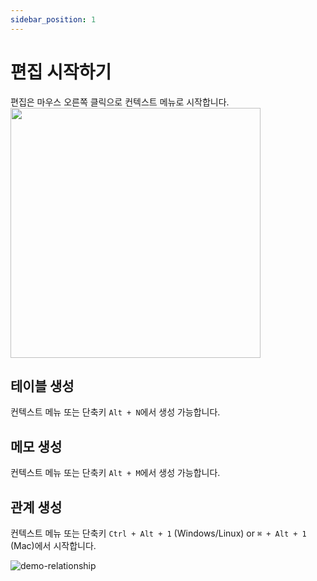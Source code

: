 ```yaml
---
sidebar_position: 1
---
```


# 편집 시작하기

편집은 마우스 오른쪽 클릭으로 컨텍스트 메뉴로 시작합니다.
<img src="/img/context-menu.png" width="400" />

## 테이블 생성

컨텍스트 메뉴 또는 단축키 `Alt + N`에서 생성 가능합니다.

## 메모 생성

컨텍스트 메뉴 또는 단축키 `Alt + M`에서 생성 가능합니다.

## 관계 생성

컨텍스트 메뉴 또는 단축키 `Ctrl + Alt + 1` (Windows/Linux) or `⌘ + Alt + 1` (Mac)에서 시작합니다.

![demo-relationship](/img/demo-relationship.webp)
